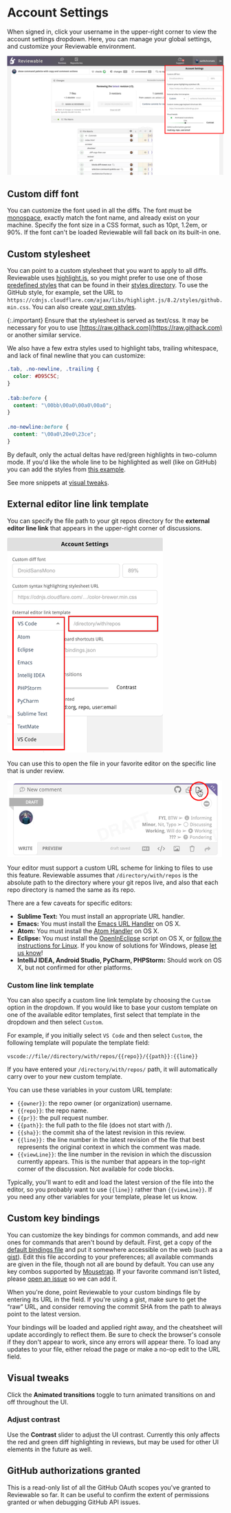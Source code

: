 # Account Settings

When signed in, click your username in the upper-right corner to view the account settings dropdown.  Here, you can manage your global settings, and customize your Reviewable environment.

![reviewable account settings](images/accountsettings_1.png)

## Custom diff font

You can customize the font used in all the diffs. The font must be [monospace](https://medium.com/@vilcins/top-monospaced-fonts-for-coding-a7d941a143fe), exactly match the font name, and already exist on your machine. Specify the font size in a CSS format, such as 10pt, 1.2em, or 90%.  If the font can't be loaded Reviewable will fall back on its built-in one.

## Custom stylesheet

You can point to a custom stylesheet that you want to apply to all diffs.  Reviewable uses [highlight.js](https://highlightjs.org/), so you might prefer to use one of those [predefined styles](https://highlightjs.org/static/demo/) that can be found in their [styles directory](https://github.com/isagalaev/highlight.js/tree/master/src/styles). To use the GitHub style, for example, set the URL to `https://cdnjs.cloudflare.com/ajax/libs/highlight.js/8.2/styles/github.min.css`.  You can also create [your own styles](http://highlightjs.readthedocs.io/en/latest/css-classes-reference.html).

{:.important}
Ensure that the stylesheet is served as text/css. It may be necessary for you to use [https://raw.githack.com](https://raw.githack.com) or another similar service.

We also have a few extra styles used to highlight tabs, trailing whitespace, and lack of final newline that you can customize:

```css
.tab, .no-newline, .trailing {
  color: #D95C5C;
}

.tab:before {
  content: "\00bb\00a0\00a0\00a0";
}

.no-newline:before {
  content: "\00a0\20e0\23ce";
}
```

By default, only the actual deltas have red/green highlights in two-column mode. If you'd like the whole line to be highlighted as well (like on GitHub) you can add the styles from [this example](https://gist.github.com/pkaminski/2922da3d58f76a8ed7bf).

See more snippets at [visual tweaks](tips.md#visual-tweaks).

## External editor line link template

You can specify the file path to your git repos directory for the **external editor line link** that appears in the upper-right corner of discussions.

![custom line editor links](images/accountsettings_2.png)

You can use this to open the file in your favorite editor on the specific line that is under review.

![line editor link in discussion](images/line_editor_link.png)

Your editor must support a custom URL scheme for linking to files to use this feature. Reviewable assumes that `/directory/with/repos` is the absolute path to the directory where your git repos live, and also that each repo directory is named the same as its repo.

There are a few caveats for specific editors: 

* **Sublime Text:** You must install an appropriate URL handler.
* **Emacs:** You must install the [Emacs URL Handler](https://github.com/typester/emacs-handler) on OS X.
* **Atom:** You must install the [Atom Handler](https://github.com/WizardOfOgz/atom-handler) on OS X.
* **Eclipse:** You must install the [OpenInEclipse](https://gist.github.com/uncreative/1100212) script on OS X, or [follow the instructions for Linux](https://gist.github.com/jGleitz/cf9df461698f4e133cef). If you know of solutions for Windows, please [let us know](mailto:support@reviewable.io)!
* **IntelliJ IDEA, Android Studio, PyCharm, PHPStorm:** Should work on OS X, but not confirmed for other platforms.

### Custom line link template

You can also specify a custom line link template by choosing the `Custom` option in the dropdown. If you would like to base your custom template on one of the available editor templates, first select that template in the dropdown and then select `Custom`.

For example, if you initially select `VS Code` and then select `Custom`, the following template will populate the template field: 

`vscode://file//directory/with/repos/{{repo}}/{{path}}:{{line}}`

If you have entered your `/directory/with/repos/` path, it will automatically carry over to your new custom template.

You can use these variables in your custom URL template:

* `{{owner}}`: the repo owner (or organization) username.
* `{{repo}}`: the repo name.
* `{{pr}}`: the pull request number.
* `{{path}}`: the full path to the file (does not start with /).
* `{{sha}}`: the commit sha of the latest revision in this review.
* `{{line}}:` the line number in the latest revision of the file that best represents the original context in which the comment was made.
* `{{viewLine}}`: the line number in the revision in which the discussion currently appears. This is the number that appears in the top-right corner of the discussion.  Not available for code blocks.

Typically, you'll want to edit and load the latest version of the file into the editor, so you probably want to use `{{line}}` rather than `{{viewLine}}`. If you need any other variables for your template, please let us know.

## Custom key bindings

You can customize the key bindings for common commands, and add new ones for commands that aren't bound by default.  First, get a copy of the [default bindings file](https://reviewable.io/bindings.json) and put it somewhere accessible on the web (such as a [gist](https://gist.github.com/)). Edit this file according to your preferences; all available commands are given in the file, though not all are bound by default. You can use any key combos supported by [Mousetrap](http://craig.is/killing/mice). If your favorite command isn't listed, please [open an issue](https://github.com/reviewable/reviewable/issues) so we can add it.

When you're done, point Reviewable to your custom bindings file by entering its URL in the field. If you're using a gist, make sure to get the “raw” URL, and consider removing the commit SHA from the path to always point to the latest version.

Your bindings will be loaded and applied right away, and the cheatsheet will update accordingly to reflect them. Be sure to check the browser's console if they don't appear to work, since any errors will appear there. To load any updates to your file, either reload the page or make a no-op edit to the URL field.

## Visual tweaks

Click the **Animated transitions** toggle to turn animated transitions on and off throughout the UI.

### Adjust contrast

Use the **Contrast** slider to adjust the UI contrast. Currently this only affects the red and green diff highlighting in reviews, but may be used for other UI elements in the future as well.

## GitHub authorizations granted

This is a read-only list of all the GitHub OAuth scopes you've granted to Reviewable so far.  It can be useful to confirm the extent of permissions granted or when debugging GitHub API issues.
